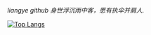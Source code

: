 *liangye github*
*身世浮沉雨中客，愿有执伞并肩人.*
<!-- START_SECTION:blog -->
<!-- END_SECTION:blog -->

<!-- [![Anurag's GitHub stats](https://github-readme-stats.vercel.app/api?username=tiandankanfeng&theme=tokyonight&count_private=true&show_icons=true)](https://github.com/anuraghazra/github-readme-stats) -->
[![Top Langs](https://github-readme-stats.vercel.app/api/top-langs/?username=tiandankanfeng)](https://github.com/anuraghazra/github-readme-stats)
